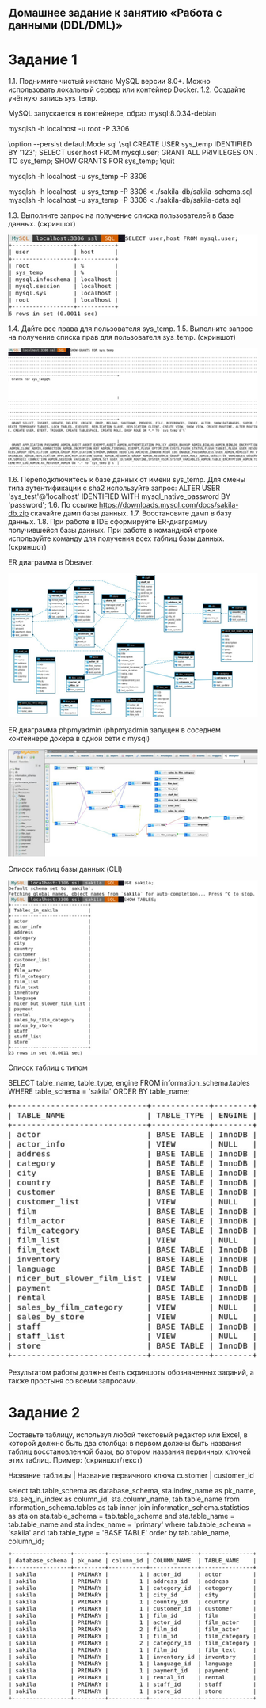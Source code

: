 ## Домашнее задание к занятию «Работа с данными (DDL/DML)»

# Задание 1
1.1. Поднимите чистый инстанс MySQL версии 8.0+. Можно использовать локальный сервер или контейнер Docker.
1.2. Создайте учётную запись sys_temp.

MySQL запускается в контейнере, образ mysql:8.0.34-debian

mysqlsh -h localhost -u root -P 3306

\option --persist defaultMode sql \sql CREATE USER sys_temp IDENTIFIED BY '123'; SELECT user,host FROM mysql.user; GRANT ALL PRIVILEGES ON . TO sys_temp; SHOW GRANTS FOR sys_temp; \quit

mysqlsh -h localhost -u sys_temp -P 3306

mysqlsh -h localhost -u sys_temp -P 3306 < ./sakila-db/sakila-schema.sql mysqlsh -h localhost -u sys_temp -P 3306 < ./sakila-db/sakila-data.sql

1.3. Выполните запрос на получение списка пользователей в базе данных. (скриншот)

![img](https://github.com/BelkaBro/Database/blob/main/DDL_DML/img/268452287-0cf25caf-101d-4acd-9e86-6e260d4ea6e0.png)

1.4. Дайте все права для пользователя sys_temp.
1.5. Выполните запрос на получение списка прав для пользователя sys_temp. (скриншот)

![img](https://github.com/BelkaBro/Database/blob/main/DDL_DML/img/268452309-82cbec08-c9d4-4537-92ef-4b5b07ce19b8.png)

1.6. Переподключитесь к базе данных от имени sys_temp.
Для смены типа аутентификации с sha2 используйте запрос:
ALTER USER 'sys_test'@'localhost' IDENTIFIED WITH mysql_native_password BY 'password';
1.6. По ссылке https://downloads.mysql.com/docs/sakila-db.zip скачайте дамп базы данных.
1.7. Восстановите дамп в базу данных.
1.8. При работе в IDE сформируйте ER-диаграмму получившейся базы данных. При работе в командной строке используйте команду для получения всех таблиц базы данных. (скриншот)

ER диаграмма в Dbeaver.

![img](https://github.com/BelkaBro/Database/blob/main/DDL_DML/img/268452394-b3335f3c-2f19-4e54-8bd5-a6dd09f6a72c.png)

ER диаграмма phpmyadmin (phpmyadmin запущен в соседнем контейнере докера в одной сети с mysql)

![img](https://github.com/BelkaBro/Database/blob/main/DDL_DML/img/268452444-bae21fbd-8015-4997-9148-c4d1da55d000.png)

Список таблиц базы данных (CLI)

![img](https://github.com/BelkaBro/Database/blob/main/DDL_DML/img/268452496-b0502764-4a79-49f0-b505-2c8f7f0b5684.png)

Список таблиц с типом

SELECT table_name, table_type, engine FROM information_schema.tables WHERE table_schema = 'sakila' ORDER BY table_name;

![img](https://github.com/BelkaBro/Database/blob/main/DDL_DML/img/268452534-2d1c7e12-a7d9-4138-bca1-09661c555388.png)

Результатом работы должны быть скриншоты обозначенных заданий, а также простыня со всеми запросами.

# Задание 2
Составьте таблицу, используя любой текстовый редактор или Excel, в которой должно быть два столбца: в первом должны быть названия таблиц восстановленной базы, во втором названия первичных ключей этих таблиц. Пример: (скриншот/текст)

Название таблицы | Название первичного ключа customer | customer_id

select tab.table_schema as database_schema,
sta.index_name as pk_name,
sta.seq_in_index as column_id,
sta.column_name,
tab.table_name
from information_schema.tables as tab
inner join information_schema.statistics as sta
on sta.table_schema = tab.table_schema
and sta.table_name = tab.table_name
and sta.index_name = 'primary'
where tab.table_schema = 'sakila'
and tab.table_type = 'BASE TABLE'
order by tab.table_name,
column_id;

![img](https://github.com/BelkaBro/Database/blob/main/DDL_DML/img/268453136-b99d5b34-2c42-4c2c-9bd6-6754634e04b1.png)
